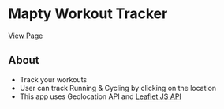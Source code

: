 # Mapty Workout Tracker

[View Page](https://amrdesai.github.io/mapty-workout-tracker/)

## About
- Track your workouts
- User can track Running & Cycling by clicking on the location 
- This app uses Geolocation API and [Leaflet JS API](https://leafletjs.com/)
